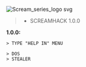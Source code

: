 ![Scream_series_logo svg](https://github.com/qqqllllzzzz/ScreamHack/assets/125376893/91665d58-24e1-4433-8a8f-80652842d09e)
> + SCREAMHACK 1.0.0

**1.0.0:**
```
> TYPE "HELP IN" MENU

> DOS
> STEALER
```
